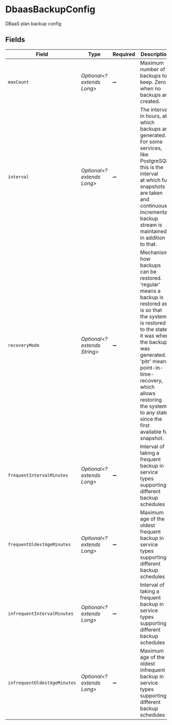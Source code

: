 # DbaasBackupConfig

DBaaS plan backup config


## Fields

| Field                                                                                                                                                                                                                                                                                                                                                                                                                                | Type                                                                                                                                                                                                                                                                                                                                                                                                                                 | Required                                                                                                                                                                                                                                                                                                                                                                                                                             | Description                                                                                                                                                                                                                                                                                                                                                                                                                          |
| ------------------------------------------------------------------------------------------------------------------------------------------------------------------------------------------------------------------------------------------------------------------------------------------------------------------------------------------------------------------------------------------------------------------------------------ | ------------------------------------------------------------------------------------------------------------------------------------------------------------------------------------------------------------------------------------------------------------------------------------------------------------------------------------------------------------------------------------------------------------------------------------ | ------------------------------------------------------------------------------------------------------------------------------------------------------------------------------------------------------------------------------------------------------------------------------------------------------------------------------------------------------------------------------------------------------------------------------------ | ------------------------------------------------------------------------------------------------------------------------------------------------------------------------------------------------------------------------------------------------------------------------------------------------------------------------------------------------------------------------------------------------------------------------------------ |
| `maxCount`                                                                                                                                                                                                                                                                                                                                                                                                                           | *Optional<? extends Long>*                                                                                                                                                                                                                                                                                                                                                                                                           | :heavy_minus_sign:                                                                                                                                                                                                                                                                                                                                                                                                                   | Maximum number of backups to keep. Zero when no backups are created.                                                                                                                                                                                                                                                                                                                                                                 |
| `interval`                                                                                                                                                                                                                                                                                                                                                                                                                           | *Optional<? extends Long>*                                                                                                                                                                                                                                                                                                                                                                                                           | :heavy_minus_sign:                                                                                                                                                                                                                                                                                                                                                                                                                   | The interval, in hours, at which backups are generated.<br/>                                            For some services, like PostgreSQL, this is the interval<br/>                                            at which full snapshots are taken and continuous incremental<br/>                                            backup stream is maintained in addition to that.                                                       |
| `recoveryMode`                                                                                                                                                                                                                                                                                                                                                                                                                       | *Optional<? extends String>*                                                                                                                                                                                                                                                                                                                                                                                                         | :heavy_minus_sign:                                                                                                                                                                                                                                                                                                                                                                                                                   | Mechanism how backups can be restored. 'regular'<br/>                                            means a backup is restored as is so that the system<br/>                                            is restored to the state it was when the backup was generated.<br/>                                            'pitr' means point-in-time-recovery, which allows restoring the system to any state since the first available full snapshot. |
| `frequentIntervalMinutes`                                                                                                                                                                                                                                                                                                                                                                                                            | *Optional<? extends Long>*                                                                                                                                                                                                                                                                                                                                                                                                           | :heavy_minus_sign:                                                                                                                                                                                                                                                                                                                                                                                                                   | Interval of taking a frequent backup in service types supporting different backup schedules                                                                                                                                                                                                                                                                                                                                          |
| `frequentOldestAgeMinutes`                                                                                                                                                                                                                                                                                                                                                                                                           | *Optional<? extends Long>*                                                                                                                                                                                                                                                                                                                                                                                                           | :heavy_minus_sign:                                                                                                                                                                                                                                                                                                                                                                                                                   | Maximum age of the oldest frequent backup in service types supporting different backup schedules                                                                                                                                                                                                                                                                                                                                     |
| `infrequentIntervalMinutes`                                                                                                                                                                                                                                                                                                                                                                                                          | *Optional<? extends Long>*                                                                                                                                                                                                                                                                                                                                                                                                           | :heavy_minus_sign:                                                                                                                                                                                                                                                                                                                                                                                                                   | Interval of taking a frequent backup in service types supporting different backup schedules                                                                                                                                                                                                                                                                                                                                          |
| `infrequentOldestAgeMinutes`                                                                                                                                                                                                                                                                                                                                                                                                         | *Optional<? extends Long>*                                                                                                                                                                                                                                                                                                                                                                                                           | :heavy_minus_sign:                                                                                                                                                                                                                                                                                                                                                                                                                   | Maximum age of the oldest infrequent backup in service types supporting different backup schedules                                                                                                                                                                                                                                                                                                                                   |